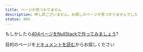 ```yaml
---
title: ページが見つかりません
description: 申し訳ございません。お探しのページが見つかりませんでした
status: 404
---
```


もしかしたら[404ページをNullStackで作ってみましょう](/contexto-page)?

目的のページを[ドキュメントを読む](/pt-br/documentacao)からお探しください